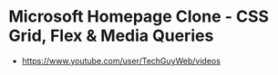 # Microsoft Homepage Clone - CSS Grid, Flex & Media Queries

* <https://www.youtube.com/user/TechGuyWeb/videos>